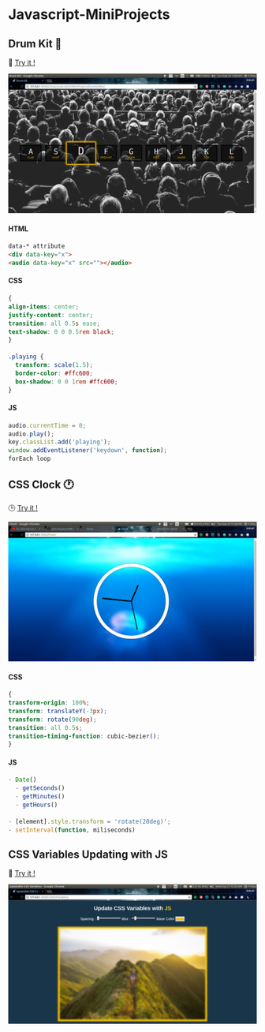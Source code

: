 # Javascript-MiniProjects


## Drum Kit 🥁
🎵 [Try it !](https://ankushgarg1998.github.io/Javascript-MiniProjects/Drum%20Kit/)

![Drum Kit Image](https://github.com/ankushgarg1998/Javascript-MiniProjects/blob/master/Drum%20Kit/Screen.png "Drum")

#### HTML
```html
data-* attribute
<div data-key="x">
<audio data-key="x" src=""></audio>
```

#### CSS
```CSS
{
align-items: center;
justify-content: center;
transition: all 0.5s ease;
text-shadow: 0 0 0.5rem black;
}

.playing {
  transform: scale(1.5);
  border-color: #ffc600;
  box-shadow: 0 0 1rem #ffc600;
}
```
#### JS
```javascript
audio.currentTime = 0;
audio.play();
key.classList.add('playing');
window.addEventListener('keydown', function);
forEach loop
```

## CSS Clock 🕐
:clock3: [Try it !](https://ankushgarg1998.github.io/Javascript-MiniProjects/Clock/)

![Clock Image](https://github.com/ankushgarg1998/Javascript-MiniProjects/blob/master/Clock/Screen.png "Clock")

#### CSS
```CSS
{
transform-origin: 100%;
transform: translateY(-3px);
transform: rotate(90deg);
transition: all 0.5s;
transition-timing-function: cubic-bezier();
}
```

#### JS
```javascript
- Date()
  - getSeconds()
  - getMinutes()
  - getHours()

- [element].style.transform = 'rotate(20deg)';
- setInterval(function, miliseconds)
```

## CSS Variables Updating with JS
📓 [Try it !](https://ankushgarg1998.github.io/Javascript-MiniProjects/CSS%20Variables/)

![CSS Variables](https://github.com/ankushgarg1998/Javascript-MiniProjects/blob/master/CSS%20Variables/Screen.png "CSS Variables")
